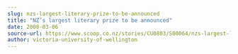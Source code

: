 ```yaml
---
slug: nzs-largest-literary-prize-to-be-announced
title: "NZ’s largest literary prize to be announced"
date: 2008-03-06
source-url: https://www.scoop.co.nz/stories/CU0803/S00064/nzs-largest-literary-prize-to-be-announced.htm
author: victoria-university-of-wellington
---
```

